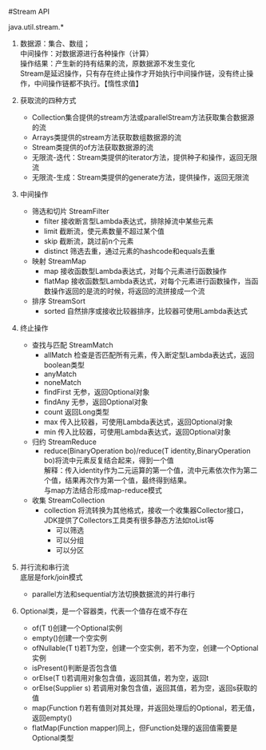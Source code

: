 #Stream API

java.util.stream.*

1. 
    数据源：集合、数组；  
    中间操作：对数据源进行各种操作（计算）  
    操作结果：产生新的持有结果的流，原数据源不发生变化  
    Stream是延迟操作，只有存在终止操作才开始执行中间操作链，没有终止操作，中间操作链都不执行。【惰性求值】
2.  获取流的四种方式  
    * Collection集合提供的stream方法或parallelStream方法获取集合数据源的流
    * Arrays类提供的stream方法获取数组数据源的流
    * Stream类提供的of方法获取数据源的流
    * 无限流-迭代：Stream类提供的iterator方法，提供种子和操作，返回无限流
    * 无限流-生成：Stream类提供的generate方法，提供操作，返回无限流
3. 中间操作
    * 筛选和切片 StreamFilter
        * filter 接收断言型Lambda表达式，排除掉流中某些元素
        * limit  截断流，使元素数量不超过某个值
        * skip   截断流，跳过前n个元素
        * distinct 筛选去重，通过元素的hashcode和equals去重
    * 映射    StreamMap
        * map 接收函数型Lambda表达式，对每个元素进行函数操作
        * flatMap 接收函数型Lambda表达式，对每个元素进行函数操作，当函数操作返回的是流的时候，将返回的流拼接成一个流
    * 排序    StreamSort
        * sorted 自然排序或接收比较器排序，比较器可使用Lambda表达式
4.  终止操作
    * 查找与匹配 StreamMatch
        * allMatch 检查是否匹配所有元素，传入断定型Lambda表达式，返回boolean类型
        * anyMatch 
        * noneMatch 
        * findFirst 无参，返回Optional对象
        * findAny   无参，返回Optional对象
        * count 返回Long类型
        * max   传入比较器，可使用Lambda表达式，返回Optional对象
        * min   传入比较器，可使用Lambda表达式，返回Optional对象
    * 归约    StreamReduce
        * reduce(BinaryOperation bo)/reduce(T identity,BinaryOperation bo)将流中元素反复结合起来，得到一个值  
            解释：传入identity作为二元运算的第一个值，流中元素依次作为第二个值，结果再次作为第一个值，最终得到结果。  
            与map方法结合形成map-reduce模式
    * 收集    StreamCollection
        * collection 将流转换为其他格式，接收一个收集器Collector接口，JDK提供了Collectors工具类有很多静态方法如toList等
            * 可以筛选
            * 可以分组
            * 可以分区
     
5. 并行流和串行流  
    底层是fork/join模式  
    * parallel方法和sequential方法切换数据流的并行串行
    
6. Optional类，是一个容器类，代表一个值存在或不存在
    * of(T t)创建一个Optional实例
    * empty()创建一个空实例
    * ofNullable(T t)若T为空，创建一个空实例，若不为空，创建一个Optional实例
    * isPresent()判断是否包含值
    * orElse(T t)若调用对象包含值，返回其值，若为空，返回t
    * orElse(Supplier s) 若调用对象包含值，返回其值，若为空，返回s获取的值
    * map(Function f)若有值则对其处理，并返回处理后的Optional，若无值，返回empty()
    * flatMap(Function mapper)同上，但Function处理的返回值需要是Optional类型